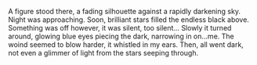 A figure stood there, a fading silhouette against a rapidly darkening sky. Night was approaching. Soon, brilliant stars filled the endless black above. Something was off however, it was silent, too silent...
Slowly it turned around, glowing blue eyes piecing the dark, narrowing in on...me. The woind seemed to blow harder, it whistled in my ears. Then, all went dark, not even a glimmer of light from the stars seeping through.
